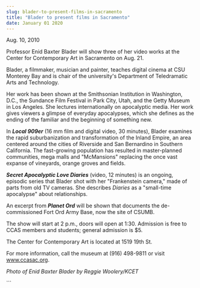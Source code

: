 ```yaml
---
slug: blader-to-present-films-in-sacramento
title: "Blader to present films in Sacramento"
date: January 01 2020
---
```


 
<p>Aug. 10, 2010</p>
<p>
  Professor Enid Baxter Blader will show three of her video works at the Center
  for Contemporary Art in Sacramento on Aug. 21.
</p>
<p>
  Blader, a filmmaker, musician and painter, teaches digital cinema at CSU
  Monterey Bay and is chair of the university's Department of Teledramatic Arts
  and Technology.
</p>
<p>
  Her work has been shown at the Smithsonian Institution in Washington, D.C.,
  the Sundance Film Festival in Park City, Utah, and the Getty Museum in Los
  Angeles. She lectures internationally on apocalyptic media. Her work gives
  viewers a glimpse of everyday apocalypses, which she defines as the ending of
  the familiar and the beginning of something new.
</p>
<p>
  In <strong><em>Local 909er</em></strong> (16 mm film and digital video, 30
  minutes), Blader examines the rapid suburbanization and transformation of the
  Inland Empire, an area centered around the cities of Riverside and San
  Bernardino in Southern California. The fast-growing population has resulted in
  master-planned communities, mega malls and "McMansions" replacing the once
  vast expanse of vineyards, orange groves and fields.
</p>
<p>
  <strong><em>Secret Apocalyptic Love Diaries</em></strong> (video, 12 minutes)
  is an ongoing, episodic series that Blader shot with her "Frankenstein
  camera," made of parts from old TV cameras. She describes <em>Diaries</em> as
  a "small-time apocalypse" about relationships.
</p>
<p>
  An excerpt from <strong><em>Planet Ord</em></strong> will be shown that
  documents the de-commissioned Fort Ord Army Base, now the site of CSUMB.
</p>
<p>
  The show will start at 2 p.m., doors will open at 1:30. Admission is free to
  CCAS members and students; general admission is $5.
</p>
<p>The Center for Contemporary Art is located at 1519 19th St.</p>
<p>
  For more information, call the museum at (916) 498-9811 or visit
  <a href="https://www.ccasac.org" title="www.ccasac.org">www.ccasac.org</a>.
</p>
<p></p>
<p><em>Photo of Enid Baxter Blader by Reggie Woolery/KCET</em></p>
<p></p>
```
